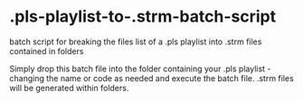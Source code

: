 # .pls-playlist-to-.strm-batch-script
batch script for breaking the files list of a .pls playlist into .strm files contained in folders

Simply drop this batch file into the folder containing your .pls playlist - changing the name or code as needed and execute the batch file.
.strm files will be generated within folders. 
